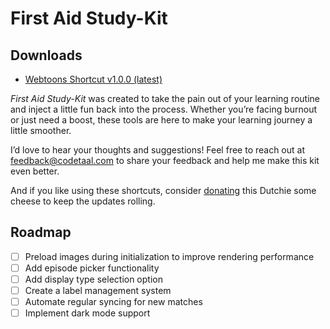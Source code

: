 # First Aid Study-Kit

## Downloads

- [Webtoons Shortcut v1.0.0 (latest)](https://codetaal.github.io/ios-shortcuts/webtoons)

*First Aid Study-Kit* was created to take the pain out of your learning routine and inject a little fun back into the process. Whether you’re facing burnout or just need a boost, these tools are here to make your learning journey a little smoother.

I’d love to hear your thoughts and suggestions! Feel free to reach out at [feedback@codetaal.com](mailto:feedback@codetaal.com) to share your feedback and help me make this kit even better.

And if you like using these shortcuts, consider [donating](https://buymeacoffee.com/first.aid.studykit) this Dutchie some cheese to keep the updates rolling.

## Roadmap

- [ ] Preload images during initialization to improve rendering performance
- [ ] Add episode picker functionality
- [ ] Add display type selection option
- [ ] Create a label management system
- [ ] Automate regular syncing for new matches
- [ ] Implement dark mode support
